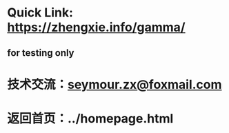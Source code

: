 ﻿# Quick Link: https://zhengxie.info/gamma/
## for testing only

# 技术交流：seymour.zx@foxmail.com

# 返回首页：../homepage.html